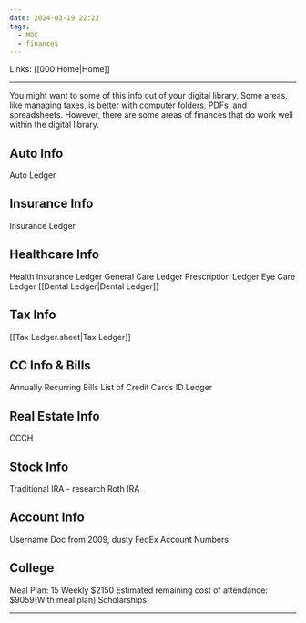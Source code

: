 ```yaml
---
date: 2024-03-19 22:22
tags:
  - MOC
  - finances
---
```

Links: [[000 Home|Home]]

---
You might want to some of this info out of your digital library. Some areas, like managing taxes, is better with computer folders, PDFs, and spreadsheets. However, there are some areas of finances that do work well within the digital library.

## Auto Info
Auto Ledger

## Insurance Info
Insurance Ledger

## Healthcare Info
Health Insurance Ledger
General Care Ledger
Prescription Ledger
Eye Care Ledger
[[Dental Ledger|Dental Ledger]]

## Tax Info
[[Tax Ledger.sheet|Tax Ledger]]

## CC Info & Bills
Annually Recurring Bills
List of Credit Cards
ID Ledger

## Real Estate Info
CCCH

## Stock Info
Traditional IRA - research
Roth IRA

## Account Info
Username Doc from 2009, dusty
FedEx Account Numbers

## College
Meal Plan: 15 Weekly $2150
Estimated remaining cost of attendance:  $9059(With meal plan)
Scholarships:

---
